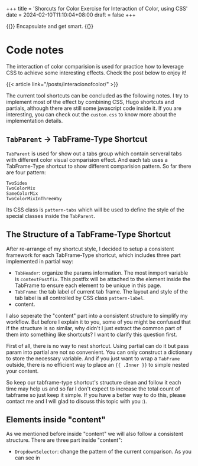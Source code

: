 +++
title = 'Shorcuts for Color Exercise for Interaction of Color, using CSS'
date = 2024-02-10T11:10:04+08:00
draft = false
+++

{{<lead>}}
Encapsulate and get smart. 
{{</lead>}}

# Code notes

The interaction of color comparision is used for practice how to leverage CSS to achieve some interesting effects. Check the post below to enjoy it!

{{< article link="/posts/interacionofcolor/" >}}

The current tool shortcuts can be concluded as the following notes. I try to implement most of the effect by combining CSS, Hugo shortcuts and partials, although there are still some javascript code inside it. If you are interesting, you can check out the `custom.css` to know more about the implementation details.

## `TabParent` -> TabFrame-Type Shortcut

`TabParent` is used for show out a tabs group which contain serveral tabs with different color visual comparision effect. And each tab uses a TabFrame-Type shortcut to show different comparision pattern. So far there are four pattern:

```
TwoSides
TwoColorMix
SameColorMix
TwoColorMixInThreeWay
```

Its CSS class is `pattern-tabs` which will be used to define the style of the special classes inside the `TabParent`.

## The Structure of a TabFrame-Type Shortcut

After re-arrange of my shortcut style, I decided to setup a consistent framework for each TabFrame-Type shortcut, which includes three part implemented in partial way:
- `TabHeader`: organize the params information. The most inmport variable is `contextPostfix`. This postfix will be attached to the element inside the TabFrame to ensure each element to be unique in this page.
- `TabFrame`: the tab label of current tab frame. The layout and style of the tab label is all controlled by CSS class `pattern-label`.
- content.

I also seperate the "content" part into a consistent structure to simplify my workflow. But before I explain it to you, some of you might be confused that if the structure is so similar, why didn't I just extract the common part of them into something like shortcuts? I want to clarify this question first.

First of all, there is no way to nest shortcut. Using partial can do it but pass param into partial are not so convenient. You can only construct a dictionary to store the necessary variable. And if you just want to wrap a `TabFrame` outside, there is no efficient way to place an `{{ .Inner }}` to simple nested your content.

So keep our tabframe-type shortcut's structure clean and follow it each time may help us and so far I don't expect to increase the total count of tabframe so just keep it simple. If you have a better way to do this, please contact me and I will glad to discuss this topic with you :).

## Elements inside "content"

As we mentioned before inside "content" we will also follow a consistent structure. There are three part inside "content":
- `DropdownSelector`: change the pattern of the current comparison. As you can see in